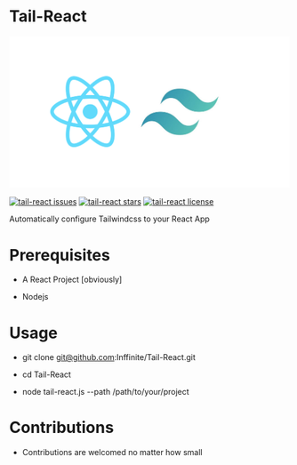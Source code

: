 # Tail-React

![](https://raw.githubusercontent.com/Inffinite/Tail-React/master/tail-react.png)

[![tail-react issues](https://img.shields.io/github/issues/Inffinite/Tail-React)](https://github.com/Inffinite/Tail-React)
[![tail-react stars](https://img.shields.io/github/stars/Inffinite/Tail-React)](https://github.com/Inffinite/Tail-React)
[![tail-react license](https://img.shields.io/github/license/Inffinite/Tail-React)](https://github.com/Inffinite/Tail-React)

Automatically configure Tailwindcss to your React App

# Prerequisites

* A React Project [obviously]

* Nodejs


# Usage

* git clone git@github.com:Inffinite/Tail-React.git

* cd Tail-React
 
* node tail-react.js --path /path/to/your/project

# Contributions

* Contributions are welcomed no matter how small

